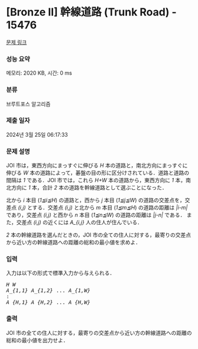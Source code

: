 # [Bronze II] 幹線道路 (Trunk Road) - 15476 

[문제 링크](https://www.acmicpc.net/problem/15476) 

### 성능 요약

메모리: 2020 KB, 시간: 0 ms

### 분류

브루트포스 알고리즘

### 제출 일자

2024년 3월 25일 06:17:33

### 문제 설명

<p>JOI 市は，東西方向にまっすぐに伸びる <var>H</var> 本の道路と，南北方向にまっすぐに伸びる <var>W</var> 本の道路によって，碁盤の目の形に区分けされている．道路と道路の間隔は <var>1</var> である．JOI 市では，これら <var>H+W</var> 本の道路から，東西方向に <var>1</var> 本，南北方向に <var>1</var> 本，合計 <var>2</var> 本の道路を幹線道路として選ぶことになった．</p>

<p>北から <var>i</var> 本目 (<var>1≦i≦H</var>) の道路と，西から <var>j</var> 本目 (<var>1≦j≦W</var>) の道路の交差点を，交差点 <var>(i,j)</var> とする．交差点 <var>(i,j)</var> と北から <var>m</var> 本目 (<var>1≦m≦H</var>) の道路の距離は <var>|i-m|</var> であり，交差点 <var>(i,j)</var> と西から <var>n</var> 本目 (<var>1≦n≦W</var>) の道路の距離は <var>|j-n|</var> である． また，交差点 <var>(i,j)</var> の近くには <var>A_{i,j}</var> 人の住人が住んでいる．</p>

<p><var>2</var> 本の幹線道路を選んだときの，JOI 市の全ての住人に対する，最寄りの交差点から近い方の幹線道路への距離の総和の最小値を求めよ．</p>

### 입력 

 <p>入力は以下の形式で標準入力から与えられる．</p>

<pre><var>H</var> <var>W</var>
<var>A_{1,1}</var> <var>A_{1,2}</var> ... <var>A_{1,W}</var>
:
<var>A_{H,1}</var> <var>A_{H,2}</var> ... <var>A_{H,W}</var>
</pre>

### 출력 

 <p>JOI 市の全ての住人に対する，最寄りの交差点から近い方の幹線道路への距離の総和の最小値を出力せよ．</p>

